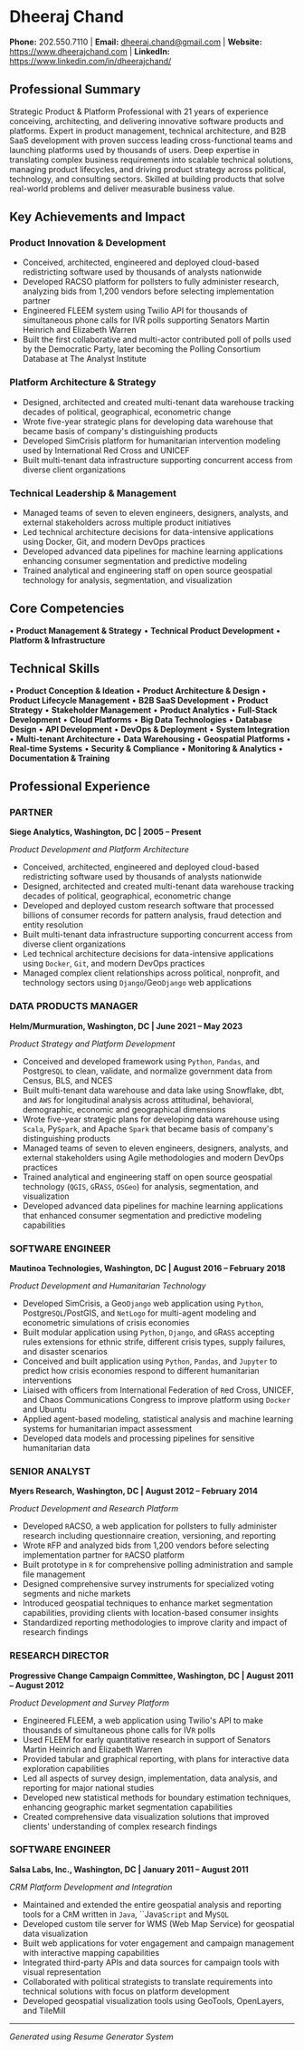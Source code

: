 # Dheeraj Chand

**Phone:** 202.550.7110 | **Email:** dheeraj.chand@gmail.com | **Website:** https://www.dheerajchand.com | **LinkedIn:** https://www.linkedin.com/in/dheerajchand/

## Professional Summary

Strategic Product & Platform Professional with 21 years of experience conceiving, architecting, and delivering innovative software products and platforms. Expert in product management, technical architecture, and B2B SaaS development with proven success leading cross-functional teams and launching platforms used by thousands of users. Deep expertise in translating complex business requirements into scalable technical solutions, managing product lifecycles, and driving product strategy across political, technology, and consulting sectors. Skilled at building products that solve real-world problems and deliver measurable business value.

## Key Achievements and Impact

### Product Innovation & Development
- Conceived, architected, engineered and deployed cloud-based redistricting software used by thousands of analysts nationwide
- Developed RACSO platform for pollsters to fully administer research, analyzing bids from 1,200 vendors before selecting implementation partner
- Engineered FLEEM system using Twilio API for thousands of simultaneous phone calls for IVR polls supporting Senators Martin Heinrich and Elizabeth Warren
- Built the first collaborative and multi-actor contributed poll of polls used by the Democratic Party, later becoming the Polling Consortium Database at The Analyst Institute

### Platform Architecture & Strategy
- Designed, architected and created multi-tenant data warehouse tracking decades of political, geographical, econometric change
- Wrote five-year strategic plans for developing data warehouse that became basis of company's distinguishing products
- Developed SimCrisis platform for humanitarian intervention modeling used by International Red Cross and UNICEF
- Built multi-tenant data infrastructure supporting concurrent access from diverse client organizations

### Technical Leadership & Management
- Managed teams of seven to eleven engineers, designers, analysts, and external stakeholders across multiple product initiatives
- Led technical architecture decisions for data-intensive applications using Docker, Git, and modern DevOps practices
- Developed advanced data pipelines for machine learning applications enhancing consumer segmentation and predictive modeling
- Trained analytical and engineering staff on open source geospatial technology for analysis, segmentation, and visualization

## Core Competencies

• **Product Management & Strategy**
• **Technical Product Development**
• **Platform & Infrastructure**

## Technical Skills

• **Product Conception & Ideation**
• **Product Architecture & Design**
• **Product Lifecycle Management**
• **B2B SaaS Development**
• **Product Strategy**
• **Stakeholder Management**
• **Product Analytics**
• **Full-Stack Development**
• **Cloud Platforms**
• **Big Data Technologies**
• **Database Design**
• **API Development**
• **DevOps & Deployment**
• **System Integration**
• **Multi-tenant Architecture**
• **Data Warehousing**
• **Geospatial Platforms**
• **Real-time Systems**
• **Security & Compliance**
• **Monitoring & Analytics**
• **Documentation & Training**

## Professional Experience

### PARTNER
**Siege Analytics, Washington, DC | 2005 – Present**

*Product Development and Platform Architecture*

- Conceived, architected, engineered and deployed cloud-based redistricting software used by thousands of analysts nationwide
- Designed, architected and created multi-tenant data warehouse tracking decades of political, geographical, econometric change
- Developed and deployed custom research software that processed billions of consumer records for pattern analysis, fraud detection and entity resolution
- Built multi-tenant data infrastructure supporting concurrent access from diverse client organizations
- Led technical architecture decisions for data-intensive applications using `Docker`, `Git`, and modern DevOps practices
- Managed complex client relationships across political, nonprofit, and technology sectors using `Django`/Geo`Django` web applications

### DATA PRODUCTS MANAGER
**Helm/Murmuration, Washington, DC | June 2021 – May 2023**

*Product Strategy and Platform Development*

- Conceived and developed framework using `Python`, `Pandas`, and Postgre`SQL` to clean, validate, and normalize government data from Census, BLS, and NCES
- Built multi-tenant data warehouse and data lake using Snowflake, dbt, and `AWS` for longitudinal analysis across attitudinal, behavioral, demographic, economic and geographical dimensions
- Wrote five-year strategic plans for developing data warehouse using `Scala`, Py`Spark`, and Apache `Spark` that became basis of company's distinguishing products
- Managed teams of seven to eleven engineers, designers, analysts, and external stakeholders using Agile methodologies and modern DevOps practices
- Trained analytical and engineering staff on open source geospatial technology (`QGIS`, `G`R`ASS`, `OSGeo`) for analysis, segmentation, and visualization
- Developed advanced data pipelines for machine learning applications that enhanced consumer segmentation and predictive modeling capabilities

### SOFTWARE ENGINEER
**Mautinoa Technologies, Washington, DC | August 2016 – February 2018**

*Product Development and Humanitarian Technology*

- Developed SimCrisis, a Geo`Django` web application using `Python`, Postgre`SQL`/PostGIS, and `NetLogo` for multi-agent modeling and econometric simulations of crisis economies
- Built modular application using `Python`, `Django`, and `G`R`ASS` accepting rules extensions for ethnic strife, different crisis types, supply failures, and disaster scenarios
- Conceived and built application using `Python`, `Pandas`, and `Jupyter` to predict how crisis economies respond to different humanitarian interventions
- Liaised with officers from International Federation of `R`ed Cross, UNICEF, and Chaos Communications Congress to improve platform using `Docker` and Ubuntu
- Applied agent-based modeling, statistical analysis and machine learning systems for humanitarian impact assessment
- Developed data models and processing pipelines for sensitive humanitarian data

### SENIOR ANALYST
**Myers Research, Washington, DC | August 2012 – February 2014**

*Product Development and Research Platform*

- Developed `R`ACSO, a web application for pollsters to fully administer research including questionnaire creation, versioning, and reporting
- Wrote `R`FP and analyzed bids from 1,200 vendors before selecting implementation partner for `R`ACSO platform
- Built prototype in `R` for comprehensive polling administration and sample file management
- Designed comprehensive survey instruments for specialized voting segments and niche markets
- Introduced geospatial techniques to enhance market segmentation capabilities, providing clients with location-based consumer insights
- Standardized reporting methodologies to improve clarity and impact of research findings

### RESEARCH DIRECTOR
**Progressive Change Campaign Committee, Washington, DC | August 2011 – August 2012**

*Product Development and Survey Platform*

- Engineered FLEEM, a web application using Twilio's API to make thousands of simultaneous phone calls for IV`R` polls
- Used FLEEM for early quantitative research in support of Senators Martin Heinrich and Elizabeth Warren
- Provided tabular and graphical reporting, with plans for interactive data exploration capabilities
- Led all aspects of survey design, implementation, data analysis, and reporting for major national studies
- Developed new statistical methods for boundary estimation techniques, enhancing geographic market segmentation capabilities
- Created comprehensive data visualization solutions that improved clients' understanding of complex research findings

### SOFTWARE ENGINEER
**Salsa Labs, Inc., Washington, DC | January 2011 – August 2011**

*CRM Platform Development and Integration*

- Maintained and extended the entire geospatial analysis and reporting tools for a C`R`M written in `Java`, ``Java`Script` and My`SQL`
- Developed custom tile server for WMS (Web Map Service) for geospatial data visualization
- Built web applications for voter engagement and campaign management with interactive mapping capabilities
- Integrated third-party APIs and data sources for campaign tools with visual representation
- Collaborated with political strategists to translate requirements into technical solutions with focus on platform development
- Developed geospatial visualization tools using GeoTools, OpenLayers, and TileMill

---

*Generated using Resume Generator System*